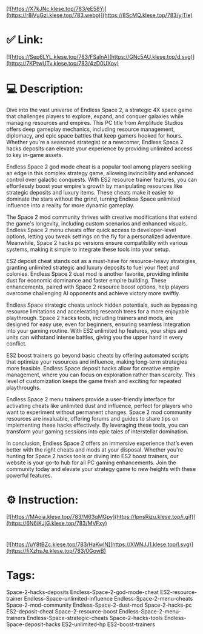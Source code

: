 [![https://X7kJNc.klese.top/783/eE58Yj](https://r8iVuGzi.klese.top/783.webp)](https://8ScMQ.klese.top/783/yjTle)
# ✅ Link:
[![https://Sep6LYL.klese.top/783/FSalnA](https://GNc5AU.klese.top/d.svg)](https://7KPtwUTv.klese.top/783/4zD0UXov)
# 💻 Description:
Dive into the vast universe of Endless Space 2, a strategic 4X space game that challenges players to explore, expand, and conquer galaxies while managing resources and empires. This PC title from Amplitude Studios offers deep gameplay mechanics, including resource management, diplomacy, and epic space battles that keep gamers hooked for hours. Whether you're a seasoned strategist or a newcomer, Endless Space 2 hacks deposits can elevate your experience by providing unlimited access to key in-game assets.



Endless Space 2 god mode cheat is a popular tool among players seeking an edge in this complex strategy game, allowing invincibility and enhanced control over galactic conquests. With ES2 resource trainer features, you can effortlessly boost your empire's growth by manipulating resources like strategic deposits and luxury items. These cheats make it easier to dominate the stars without the grind, turning Endless Space unlimited influence into a reality for more dynamic gameplay.



The Space 2 mod community thrives with creative modifications that extend the game's longevity, including custom scenarios and enhanced visuals. Endless Space 2 menu cheats offer quick access to developer-level options, letting you tweak settings on the fly for a personalized adventure. Meanwhile, Space 2 hacks pc versions ensure compatibility with various systems, making it simple to integrate these tools into your setup.



ES2 deposit cheat stands out as a must-have for resource-heavy strategies, granting unlimited strategic and luxury deposits to fuel your fleet and colonies. Endless Space 2 dust mod is another favorite, providing infinite dust for economic dominance and faster empire building. These enhancements, paired with Space 2 resource boost options, help players overcome challenging AI opponents and achieve victory more swiftly.



Endless Space strategic cheats unlock hidden potentials, such as bypassing resource limitations and accelerating research trees for a more enjoyable playthrough. Space 2 hacks tools, including trainers and mods, are designed for easy use, even for beginners, ensuring seamless integration into your gaming routine. With ES2 unlimited hp features, your ships and units can withstand intense battles, giving you the upper hand in every conflict.



ES2 boost trainers go beyond basic cheats by offering automated scripts that optimize your resources and influence, making long-term strategies more feasible. Endless Space deposit hacks allow for creative empire management, where you can focus on exploration rather than scarcity. This level of customization keeps the game fresh and exciting for repeated playthroughs.



Endless Space 2 menu trainers provide a user-friendly interface for activating cheats like unlimited dust and influence, perfect for players who want to experiment without permanent changes. Space 2 mod community resources are invaluable, offering forums and guides to share tips on implementing these hacks effectively. By leveraging these tools, you can transform your gaming sessions into epic tales of interstellar domination.



In conclusion, Endless Space 2 offers an immersive experience that’s even better with the right cheats and mods at your disposal. Whether you're hunting for Space 2 hacks tools or diving into ES2 boost trainers, our website is your go-to hub for all PC gaming enhancements. Join the community today and elevate your strategy game to new heights with these powerful features.

# ⚙️ Instruction:
[![https://MAoia.klese.top/783/M63qMGpy](https://IpnsRizu.klese.top/i.gif)](https://6N6iKJjG.klese.top/783/MVFxy)
#
[![https://uY8tBZc.klese.top/783/HaKwlN](https://XWNJJ1.klese.top/l.svg)](https://fiXzhsJe.klese.top/783/0GowB)
# Tags:
Space-2-hacks-deposits Endless-Space-2-god-mode-cheat ES2-resource-trainer Endless-Space-unlimited-influence Endless-Space-2-menu-cheats Space-2-mod-community Endless-Space-2-dust-mod Space-2-hacks-pc ES2-deposit-cheat Space-2-resource-boost Endless-Space-2-menu-trainers Endless-Space-strategic-cheats Space-2-hacks-tools Endless-Space-deposit-hacks ES2-unlimited-hp ES2-boost-trainers






